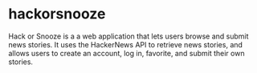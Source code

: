 # hackorsnooze
Hack or Snooze is a a web application that lets users browse and submit news stories. It uses the HackerNews API to retrieve news stories, and allows users to create an account, log in, favorite, and submit their own stories.
